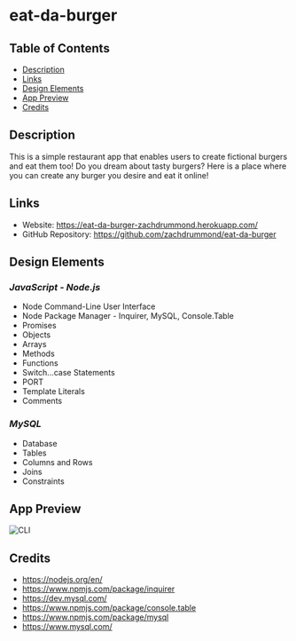 # eat-da-burger

## Table of Contents
* [Description](#Description)
* [Links](#Links)
* [Design Elements](#Design-Elements)
* [App Preview](#App-Preview)
* [Credits](#Credits)

## Description
This is a simple restaurant app that enables users to create fictional burgers and eat them too! Do you dream about tasty burgers? Here is a place where you can create any burger you desire and eat it online!

## Links
* Website: https://eat-da-burger-zachdrummond.herokuapp.com/
* GitHub Repository: https://github.com/zachdrummond/eat-da-burger

## Design Elements
### *JavaScript - Node.js*
* Node Command-Line User Interface
* Node Package Manager - Inquirer, MySQL, Console.Table
* Promises
* Objects
* Arrays
* Methods
* Functions
* Switch...case Statements
* PORT
* Template Literals
* Comments

### *MySQL*
* Database
* Tables
* Columns and Rows
* Joins
* Constraints

## App Preview
![CLI](./assets/images/employee-tracker.png)

## Credits
* https://nodejs.org/en/
* https://www.npmjs.com/package/inquirer
* https://dev.mysql.com/
* https://www.npmjs.com/package/console.table
* https://www.npmjs.com/package/mysql
* https://www.mysql.com/
